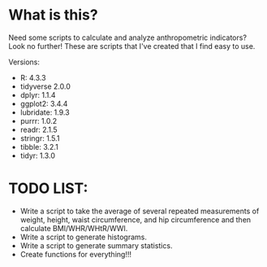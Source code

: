 # What is this?
Need some scripts to calculate and analyze anthropometric indicators? Look no further! These are scripts that I've created that I find easy to use.

Versions:
- R: 4.3.3
- tidyverse 2.0.0
- dplyr: 1.1.4
- ggplot2: 3.4.4
- lubridate: 1.9.3
- purrr: 1.0.2
- readr: 2.1.5
- stringr: 1.5.1
- tibble: 3.2.1
- tidyr: 1.3.0

# TODO LIST:
- Write a script to take the average of several repeated measurements of weight, height, waist circumference, and hip circumference and then calculate BMI/WHR/WHtR/WWI.
- Write a script to generate histograms.
- Write a script to generate summary statistics.
- Create functions for everything!!!
